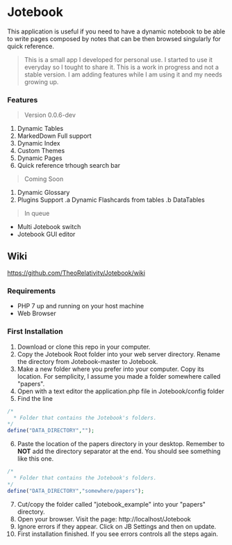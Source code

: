 # Jotebook

This application is useful if you need to have a dynamic notebook to be able to write pages composed by notes that can be then browsed singularly for quick reference.

> This is a small app I developed for personal use. I started to use it everyday so I tought to share it. This is a work in progress and not a stable version. I am adding features while I am using it and my needs growing up. 

### Features 

> Version 0.0.6-dev
 1. Dynamic Tables
 2. MarkedDown Full support
 3. Dynamic Index
 4. Custom Themes
 5. Dynamic Pages
 6. Quick reference trhough search bar
 
> Coming Soon
 1. Dynamic Glossary
 2. Plugins Support
   .a Dynamic Flashcards from tables
   .b DataTables

> In queue
  - Multi Jotebook switch 
  - Jotebook GUI editor
  
## Wiki

https://github.com/TheoRelativity/Jotebook/wiki

### Requirements

* PHP 7 up and running on your host machine
* Web Browser

### First Installation

1. Download or clone this repo in your computer. 
2. Copy the Jotebook Root folder into your web server directory. Rename the directory from Jotebook-master to Jotebook.
3. Make a new folder where you prefer into your computer. Copy its location.
   For semplicity, I assume you made a folder somewhere called "papers".
4. Open with a text editor the application.php file in Jotebook/config folder
5. Find the line
```php
/*
  * Folder that contains the Jotebook's folders.
*/
define("DATA_DIRECTORY","");
```
6. Paste the location of the papers directory in your desktop. Remember to **NOT** add the directory separator at the end. 
   You should see something like this one.
```php
/*
  * Folder that contains the Jotebook's folders.
*/
define("DATA_DIRECTORY","somewhere/papers");
```
7. Cut/copy the folder called "jotebook_example" into your "papers" directory.
8. Open your browser. Visit the page: http://localhost/Jotebook
9. Ignore errors if they appear. Click on JB Settings and then on update.
10. First installation finished. If you see errors controls all the steps again.

